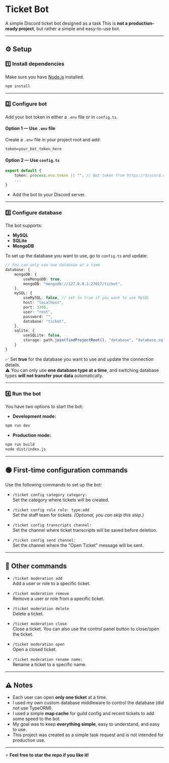 # Ticket Bot

A simple Discord ticket bot designed as a task
This is **not a production-ready project**, but rather a simple and easy-to-use bot.

---

## ⚙️ Setup

### 1️⃣ Install dependencies

Make sure you have [Node.js](https://nodejs.org/) installed.

```bash
npm install
```

---

### 2️⃣ Configure bot

Add your bot token in either a `.env` file or in `config.ts`.  

#### Option 1 — Use `.env` file

Create a `.env` file in your project root and add:

```env
token=your_bot_token_here
```

#### Option 2 — Use `config.ts`

```ts
export default {
    token: process.env.token || "", // Bot token from https://discord.com/developers/applications
    ...
}
```

- Add the bot to your Discord server.

---

### 3️⃣ Configure database

The bot supports:

- **MySQL**
- **SQLite**
- **MongoDB**

To set up the database you want to use, go to `config.ts` and update:

```ts
// You can only use one database at a time
database: {
    mongoDB: {
        useMongoDB: true,
        mongoDB: "mongodb://127.0.0.1:27017/ticket",
    },
    mySQL: {
        useMySQL: false, // set to true if you want to use MySQL
        host: "localhost",
        port: 3306,
        user: "root",
        password: "",
        database: "ticket",
    },
    sqlite: {
        useSQLite: false,
        storage: path.join(findProjectRoot(), "database", "database.sqlite")
    }
}
```

✅ Set **true** for the database you want to use and update the connection details.  
⚠️ You can only use **one database type at a time**, and switching database types **will not transfer your data** automatically.

---

### 4️⃣ Run the bot

You have two options to start the bot:

- **Development mode:**

```bash
npm run dev
```

- **Production mode:**

```bash
npm run build
node dist/index.js
```

---

## 🟢 First-time configuration commands

Use the following commands to set up the bot:

- `/ticket config category category:`  
Set the category where tickets will be created.

- `/ticket config role role: type:add`  
Set the staff team for tickets. _(Optional, you can skip this step.)_

- `/ticket config transcripts channel:`  
Set the channel where ticket transcripts will be saved before deletion.

- `/ticket config send channel:`  
Set the channel where the "Open Ticket" message will be sent.

---

## 💬 Other commands

- `/ticket moderation add`  
Add a user or role to a specific ticket.

- `/ticket moderation remove`  
Remove a user or role from a specific ticket.

- `/ticket moderation delete`  
Delete a ticket.

- `/ticket moderation close`  
Close a ticket. You can also use the control panel button to close/open the ticket.

- `/ticket moderation open`  
Open a closed ticket.

- `/ticket moderation rename name:`  
Rename a ticket to a specific name.

---

## ⚠️ Notes

- Each user can open **only one ticket** at a time.
- I used my own custom database middleware to control the database (did not use TypeORM).
- I used a simple **map cache** for guild config and recent tickets to add some speed to the bot.
- My goal was to keep **everything simple**, easy to understand, and easy to use.
- This project was created as a simple task request and is not intended for production use.

---

⭐ **Feel free to star the repo if you like it!**
